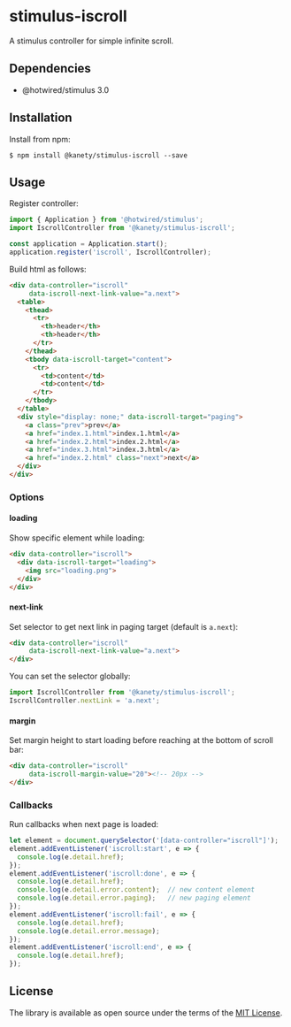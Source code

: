 # stimulus-iscroll

A stimulus controller for simple infinite scroll.

## Dependencies

* @hotwired/stimulus 3.0

## Installation

Install from npm:

    $ npm install @kanety/stimulus-iscroll --save

## Usage

Register controller:

```javascript
import { Application } from '@hotwired/stimulus';
import IscrollController from '@kanety/stimulus-iscroll';

const application = Application.start();
application.register('iscroll', IscrollController);
```

Build html as follows:

```html
<div data-controller="iscroll"
     data-iscroll-next-link-value="a.next">
  <table>
    <thead>
      <tr>
        <th>header</th>
        <th>header</th>
      </tr>
    </thead>
    <tbody data-iscroll-target="content">
      <tr>
        <td>content</td>
        <td>content</td>
      </tr>
    </tbody>
  </table>
  <div style="display: none;" data-iscroll-target="paging">
    <a class="prev">prev</a>
    <a href="index.1.html">index.1.html</a>
    <a href="index.2.html">index.2.html</a>
    <a href="index.3.html">index.3.html</a>
    <a href="index.2.html" class="next">next</a>
  </div>
</div>
```

### Options

#### loading

Show specific element while loading:

```html
<div data-controller="iscroll">
  <div data-iscroll-target="loading">
    <img src="loading.png">
  </div>
</div>
```

#### next-link

Set selector to get next link in paging target (default is `a.next`):

```html
<div data-controller="iscroll"
     data-iscroll-next-link-value="a.next">
</div>
```

You can set the selector globally:

```javascript
import IscrollController from '@kanety/stimulus-iscroll';
IscrollController.nextLink = 'a.next';
```

#### margin

Set margin height to start loading before reaching at the bottom of scroll bar:

```html
<div data-controller="iscroll"
     data-iscroll-margin-value="20"><!-- 20px -->
</div>
```

### Callbacks

Run callbacks when next page is loaded:

```javascript
let element = document.querySelector('[data-controller="iscroll"]');
element.addEventListener('iscroll:start', e => {
  console.log(e.detail.href);
});
element.addEventListener('iscroll:done', e => {
  console.log(e.detail.href);
  console.log(e.detail.error.content);  // new content element
  console.log(e.detail.error.paging);   // new paging element
});
element.addEventListener('iscroll:fail', e => {
  console.log(e.detail.href);
  console.log(e.detail.error.message);
});
element.addEventListener('iscroll:end', e => {
  console.log(e.detail.href);
});
```

## License

The library is available as open source under the terms of the [MIT License](http://opensource.org/licenses/MIT).

